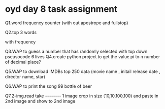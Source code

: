 oyd day 8 task assignment
===================================================================================
Q1.word frequency counter (with out apostrope and fullstop)

Q2.top 3 words <p> with frequency
  
Q3.WAP to guess a number that has randomly selected with top down pseusocode 6 lives
Q4.create python project to get the value pi to n number of decimal place?

Q5.WAP to download IMDBs top 250 data (movie name , initail release date , director name, star)

Q6.WAP to print the song 99 bottle of beer 

Q7.2-img.read take -------- 1 image crop in size (10,10,100,100) and paste in 2nd image and  show to 2nd image
